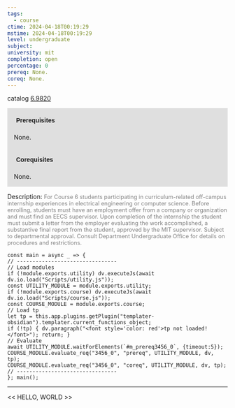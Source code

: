 ```yaml
---
tags:
  - course
ctime: 2024-04-18T00:19:29
mstime: 2024-04-18T00:19:29
level: undergraduate
subject: 
university: mit
completion: open
percentage: 0
prereq: None.
coreq: None.
---
```


catalog [6.9820](http://student.mit.edu/catalog/m6e.html#6.9820)

<span style="display: block; padding: 15px; background-color: rgb(100, 100, 100, 0.2);"><font id="m_prereq3456_0" style="display: block; font-family: Arial, sans-serif; font-weight: bold; padding: 5px">Prerequisites</font><br><span id="prereq3456_0">None.</span></span>
<span style="display: block; padding: 15px; background-color: rgb(100, 100, 100, 0.2);"><font id="m_coreq3456_0" style="display: block; font-family: Arial, sans-serif; font-weight: bold; padding: 5px">Corequisites</font><br><span id="coreq3456_0">None.</span></span>

<font style="">Description:</font>
<font style="color: grey; font-size: 0.8rem;">For Course 6 students participating in curriculum-related off-campus internship experiences in electrical engineering or computer science. Before enrolling, students must have an employment offer from a company or organization and must find an EECS supervisor. Upon completion of the internship the student must submit a letter from the employer evaluating the work accomplished, a substantive final report from the student, approved by the MIT supervisor. Subject to departmental approval. Consult Department Undergraduate Office for details on procedures and restrictions.</font>

```dataviewjs
const main = async _ => {
// --------------------------------
// Load modules
if (!module.exports.utility) dv.executeJs(await dv.io.load("Scripts/utility.js"));
const UTILITY_MODULE = module.exports.utility;
if (!module.exports.course) dv.executeJs(await dv.io.load("Scripts/course.js"));
const COURSE_MODULE = module.exports.course;
// Load tp
let tp = this.app.plugins.getPlugin("templater-obsidian").templater.current_functions_object;
if (!tp) { dv.paragraph("<font style='color: red'>tp not loaded!</font>"); return; }
// Evaluate
await UTILITY_MODULE.waitForElements(`#m_prereq3456_0`, {timeout:5});
COURSE_MODULE.evaluate_req("3456_0", "prereq", UTILITY_MODULE, dv, tp);
COURSE_MODULE.evaluate_req("3456_0", "coreq", UTILITY_MODULE, dv, tp);
// --------------------------------
}; main();
```

---

<< HELLO, WORLD >>
